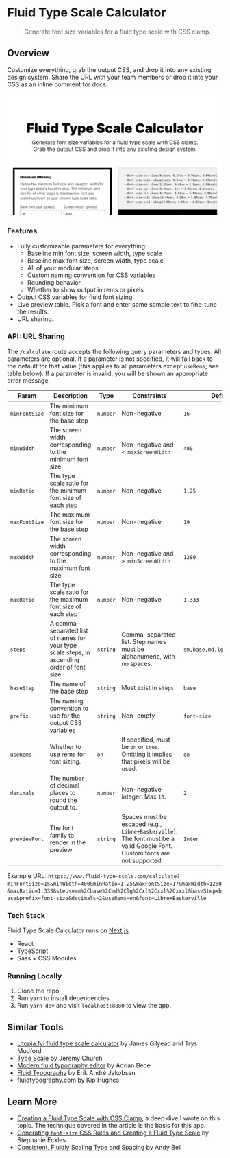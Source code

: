 # Fluid Type Scale Calculator

> Generate font size variables for a fluid type scale with CSS clamp.

## Overview

Customize everything, grab the output CSS, and drop it into any existing design system. Share the URL with your team members or drop it into your CSS as an inline comment for docs.

![](./public/assets/images/thumbnail.png)

### Features

- Fully customizable parameters for everything:
  - Baseline min font size, screen width, type scale
  - Baseline max font size, screen width, type scale
  - All of your modular steps
  - Custom naming convention for CSS variables
  - Rounding behavior
  - Whether to show output in rems or pixels
- Output CSS variables for fluid font sizing.
- Live preview table. Pick a font and enter some sample text to fine-tune the results.
- URL sharing.

### API: URL Sharing

The `/calculate` route accepts the following query parameters and types. All parameters are optional. If a parameter is not specified, it will fall back to the default for that value (this applies to all parameters except `useRems`; see table below). If a parameter is invalid, you will be shown an appropriate error message.

| Param         | Description                                                                                | Type     | Constraints                                                                                                               | Default                     |
| ------------- | ------------------------------------------------------------------------------------------ | -------- | ------------------------------------------------------------------------------------------------------------------------- | --------------------------- |
| `minFontSize` | The minimum font size for the base step                                                    | `number` | Non-negative                                                                                                              | `16`                        |
| `minWidth`    | The screen width corresponding to the minimum font size                                    | `number` | Non-negative and `< maxScreenWidth`                                                                                       | `400`                       |
| `minRatio`    | The type scale ratio for the minimum font size of each step                                | `number` | Non-negative                                                                                                              | `1.25`                      |
| `maxFontSize` | The maximum font size for the base step                                                    | `number` | Non-negative                                                                                                              | `19`                        |
| `maxWidth`    | The screen width corresponding to the maximum font size                                    | `number` | Non-negative and `> minScreenWidth`                                                                                       | `1280`                      |
| `maxRatio`    | The type scale ratio for the maximum font size of each step                                | `number` | Non-negative                                                                                                              | `1.333`                     |
| `steps`       | A comma-separated list of names for your type scale steps, in ascending order of font size | `string` | Comma-separated list. Step names must be alphanumeric, with no spaces.                                                    | `sm,base,md,lg,xl,xxl,xxxl` |
| `baseStep`    | The name of the base step                                                                  | `string` | Must exist in `steps`                                                                                                     | `base`                      |
| `prefix`      | The naming convention to use for the output CSS variables                                  | `string` | Non-empty                                                                                                                 | `font-size`                 |
| `useRems`     | Whether to use rems for font sizing.                                                       | `on`     | If specified, must be `on` or `true`. Omitting it implies that pixels will be used.                                       | `on`                        |
| `decimals`    | The number of decimal places to round the output to.                                       | `number` | Non-negative integer. Max `10`.                                                                                           | `2`                         |
| `previewFont` | The font family to render in the preview.                                                  | `string` | Spaces must be escaped (e.g., `Libre+Baskerville`). The font must be a valid Google Font. Custom fonts are not supported. | `Inter`                     |

Example URL: `https://www.fluid-type-scale.com/calculate?minFontSize=15&minWidth=400&minRatio=1.25&maxFontSize=17&maxWidth=1280&maxRatio=1.333&steps=sm%2Cbase%2Cmd%2Clg%2Cxl%2Cxxl%2Cxxxl&baseStep=base&prefix=font-size&decimals=2&useRems=on&font=Libre+Baskerville`

### Tech Stack

Fluid Type Scale Calculator runs on [Next.js](https://nextjs.org/).

- React
- TypeScript
- Sass + CSS Modules

### Running Locally

1. Clone the repo.
2. Run `yarn` to install dependencies.
3. Run `yarn dev` and visit `localhost:8080` to view the app.

## Similar Tools

- [Utopia.fyi fluid type scale calculator](https://utopia.fyi/type/calculator/) by James Gilyead and Trys Mudford
- [Type Scale](https://type-scale.com/) by Jeremy Church
- [Modern fluid typography editor](https://modern-fluid-typography.vercel.app/) by Adrian Bece
- [Fluid Typography](https://fluid-typography.netlify.app/) by Erik André Jakobsen
- [fluidtypography.com](https://fluidtypography.com/) by Kip Hughes

## Learn More

- [Creating a Fluid Type Scale with CSS Clamp](https://www.aleksandrhovhannisyan.com/blog/fluid-type-scale-with-css-clamp/), a deep dive I wrote on this topic. The technique covered in the article is the basis for this app.
- [Generating `font-size` CSS Rules and Creating a Fluid Type Scale](https://moderncss.dev/generating-font-size-css-rules-and-creating-a-fluid-type-scale/) by Stephanie Eckles
- [Consistent, Fluidly Scaling Type and Spacing](https://css-tricks.com/consistent-fluidly-scaling-type-and-spacing/) by Andy Bell
